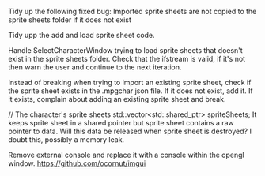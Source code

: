 Tidy up the following fixed bug: Imported sprite sheets are not copied to the sprite sheets folder if it does not exist

Tidy upp the add and load sprite sheet code.

Handle SelectCharacterWindow trying to load sprite sheets that doesn't exist in the sprite sheets folder. Check that the ifstream is valid, if it's not then warn the user and continue to the next iteration.

Instead of breaking when trying to import an existing sprite sheet, check if the sprite sheet exists in the .mpgchar json file. If it does not exist, add it. If it exists, complain about adding an existing sprite sheet and break.

// The character's sprite sheets
std::vector<std::shared_ptr<SpriteSheet>> spriteSheets;
It keeps sprite sheet in a shared pointer but sprite sheet contains a raw pointer to data. Will this data be released when sprite sheet is destroyed? I doubt this, possibly a memory leak.

Remove external console and replace it with a console within the opengl window. https://github.com/ocornut/imgui